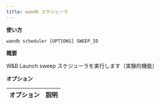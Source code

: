 ```yaml
---
title: wandb スケジューラ
---
```


**使い方**

`wandb scheduler [OPTIONS] SWEEP_ID`

**概要**

W&B Launch sweep スケジューラを実行します（実験的機能）


**オプション**

| **オプション** | **説明** |
| :--- | :--- |